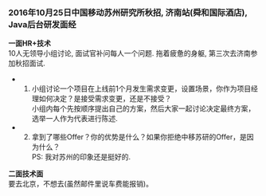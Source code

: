 ### 2016年10月25日中国移动苏州研究所秋招, 济南站(舜和国际酒店), Java后台研发面经 ###
<Strong>一面HR+技术</Strong>    
  10人无领导小组讨论, 面试官补问每人一个问题. 拖着疲惫的身躯, 第三次去济南参加秋招面试. 
  
* 1. 小组讨论一个项目在上线前1个月发生需求变更，设置场景，你作为项目经理如何决定？是接受需求变更，还是不接受？    
  小组内每个先按顺序提出自己的方案，然后大家一起讨论决定最终方案，选举一人作为代表进行陈述. 
  
* 2. 拿到了哪些Offer？你的优势是什么？如果你拒绝中移苏研的Offer，是因为什么？    
  PS: 我对苏州的印象还是挺好的.

<Strong>二面技术面</Strong>    
  要去北京，不想去(虽然邮件里说车费能报销)。

